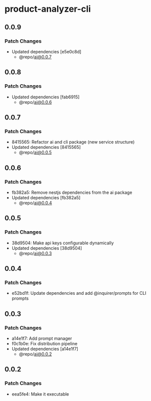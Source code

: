 # product-analyzer-cli

## 0.0.9

### Patch Changes

- Updated dependencies [e5e0c8d]
  - @repo/ai@0.0.7

## 0.0.8

### Patch Changes

- Updated dependencies [fab6915]
  - @repo/ai@0.0.6

## 0.0.7

### Patch Changes

- 8415565: Refactor ai and cli package (new service structure)
- Updated dependencies [8415565]
  - @repo/ai@0.0.5

## 0.0.6

### Patch Changes

- fb382a5: Remove nestjs dependencies from the ai package
- Updated dependencies [fb382a5]
  - @repo/ai@0.0.4

## 0.0.5

### Patch Changes

- 38d9504: Make api keys configurable dynamically
- Updated dependencies [38d9504]
  - @repo/ai@0.0.3

## 0.0.4

### Patch Changes

- e52bd1f: Update dependencies and add @inquirer/prompts for CLI prompts

## 0.0.3

### Patch Changes

- a14e1f7: Add prompt manager
- f0c1b0e: Fix distribution pipeline
- Updated dependencies [a14e1f7]
  - @repo/ai@0.0.2

## 0.0.2

### Patch Changes

- eea5fe4: Make it executable
